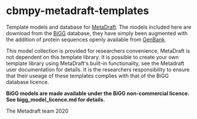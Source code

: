 # cbmpy-metadraft-templates

Template models and database for [MetaDraft](https://github.com/SystemsBioinformatics/cbmpy-metadraft). The models included here are download from the [BiGG](http://bigg.ucsd.edu/) database, they have simply been augmented with the addition of protein sequences openly available from [GenBank](https://www.ncbi.nlm.nih.gov/genbank/). 

This model collection is provided for researchers convenience, MetaDraft is not dependent on this template library. It is possible to create your own template library using MetaDraft's built-in functionality, see the Metadraft user documentation for details. It is the researchers responsibility to ensure that their useage of these templates complies with that of the BiGG database licence.

**BiGG models are made available under the BiGG non-commercial licence. See bigg_model_licence.md for details.**

The Metadraft team 2020
